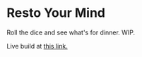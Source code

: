 # Resto Your Mind

Roll the dice and see what's for dinner. WIP.

Live build at [this link.](helpvisa.github.io/resto-your-mind)